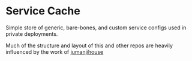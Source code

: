 # Service Cache

Simple store of generic, bare-bones, and custom service configs used in private deployments.

Much of the structure and layout of this and other repos are heavily influenced by the work of [jumanjihouse](https://github.com/jumanjihouse)
